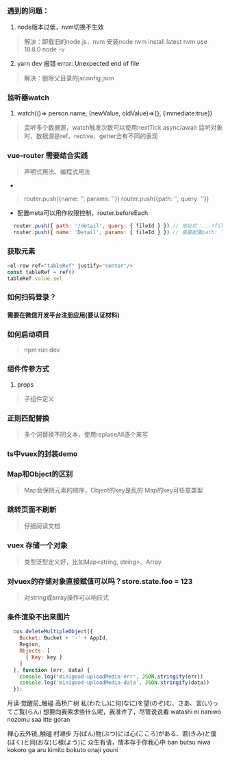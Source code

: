 
### 遇到的问题：
1. node版本过低，nvm切换不生效
> 解决：卸载旧的node.js，nvm 安装node
> nvm install latest
> nvm use 18.8.0
> node -v

2. yarn dev 报错 error: Unexpected end of file
> 解决：删除父目录的jsconfig.json

### 监听器watch
1. watch(()=> person.name, (newValue, oldValue)=>{}, {immediate:true})
> 监听多个数据源，watch触发次数可以使用nextTick async/await
> 监听对象时，数据源是ref、rective、getter会有不同的表现

### vue-router 需要结合实践

> 声明式用法、编程式用法
- <router-link :to="...">
> router.push({name: '', params: ''})
> router.push({path: '', query: ''})
- 配置meta可以用作权限控制，router.beforeEach

```js
  router.push({ path: '/detail', query: { fileId } }) // 地址栏：...?fileId=sr_zys2_hit_2
  router.push({ name: 'Detail', params: { fileId } }) // 需要配置path: '/detail/:fileId' 地址栏：.../detail/sr_zys2_hit_2
```

### 获取元素
```js
<el-row ref="tableRef" justify="center"/>
const tableRef = ref()
tableRef.value.$el
```

### 如何扫码登录？
#### 需要在微信开发平台注册应用(要认证材料)

### 如何启动项目
> npm run dev

### 组件传参方式
1. props
> 子组件定义

### 正则匹配替换
> 多个词替换不同文本，使用replaceAll逐个来写

### ts中vuex的封装demo

### Map和Object的区别
> Map会保持元素的顺序，Object的key是乱的
> Map的key可任意类型

### 跳转页面不刷新
> 仔细阅读文档

### vuex 存储一个对象
> 类型泛型定义好，比如Map<string, string>、Array<string>

### 对vuex的存储对象直接赋值可以吗？store.state.foo = 123
> 对string或array操作可以响应式

### 条件渲染不出来图片
> 


```js
  cos.deleteMultipleObject({
    Bucket: Bucket + '-' + AppId,
    Region,
    Objects: [
      { Key: key }
    ]
  }, function (err, data) {
    console.log('minigood-uploadMedia-err', JSON.stringify(err))
    console.log('minigood-uploadMedia-data', JSON.stringify(data))
  });
```


        

月读·觉醒前_触碰
高桥广树
私(わたし)に何(なに)を望(のぞ)む、さあ、言(い)ってご覧(らん)
想要向我索求些什么呢，我准许了，尽管说说看
watashi ni naniwo nozomu saa itte goran


禅心云外镜_触碰
村濑步
万(ばん)物(ぶつ)には心(こころ)がある、君(きみ)と僕(ぼく)と同(おな)じ様(よう)に
众生有请，情本存于你我心中
ban butsu niwa kokoro ga aru kimito bokuto onaji youni
